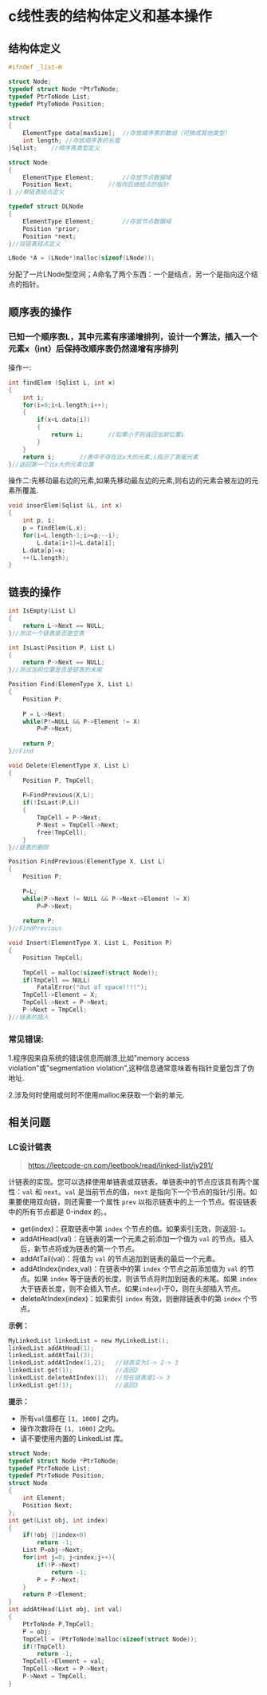 # c线性表的结构体定义和基本操作

## 结构体定义

```c
#ifndef _list-H

struct Node;
typedef struct Node *PtrToNode;
typedef PtrToNode List;
typedef PtyToNode Position;
```



```c
struct
{
    ElementType data[maxSize];  //存放顺序表的数组（可换成其他类型）
    int length;	//存放顺序表的长度
}Sqlist;	//顺序表类型定义
```

```c
struct Node
{
	ElementType Element;		//存放节点数据域
	Position Next;			//指向后继结点的指针
} //单链表结点定义
```

```c
typedef struct DLNode
{
	ElementType Element;		//存放节点数据域
	Position *prior;
	Position *next;
}//双链表结点定义
```

```c
LNode *A = (LNode*)malloc(sizeof(LNode));
```

分配了一片LNode型空间；A命名了两个东西：一个是结点，另一个是指向这个结点的指针。 



## 顺序表的操作

### 已知一个顺序表L，其中元素有序递增排列，设计一个算法，插入一个元素x（int）后保持改顺序表仍然递增有序排列

操作一:

```c
int findElem (Sqlist L, int x)
{
	int i;
	for(i=0;i<L.length;i++);
	{
		if(x<L.data[i])
        {
            return i;		//如果小于则返回当前位置i
        }
	}
    return i;		//表中不存在比x大的元素,i指示了表尾元素
}//返回第一个比x大的元素位置
```

操作二:先移动最右边的元素,如果先移动最左边的元素,则右边的元素会被左边的元素所覆盖.

```c
void inserElem(Sqlist &L, int x)
{
	int p, i;
	p = findElem(L,x);
	for(i=L.length-1;i>=p;--i);
		L.data[i+1]=L.data[i];
	L.data[p]=x;
	++(L.length);
}
```



## 链表的操作

```c
int IsEmpty(List L)
{
    return L->Next == NULL;
}//测试一个链表是否是空表
```

```c
int IsLast(Position P, List L)
{
	return P->Next == NULL;
}//测试当前位置是否是链表的末尾
```

```c
Position Find(ElemenType X, List L)
{
	Position P;
	
	P = L->Next;
	while(P!=NULL && P->Element != X)
        P=P->Next;
    
    return P;
}//Find
```

```c
void Delete(ElementType X, List L)
{
    Position P, TmpCell;
    
    P=FindPrevious(X,L);
    if(!IsLast(P,L))
    {
        TmpCell = P->Next;
        P-Next = TmpCell->Next;
        free(TmpCell);
    }
}//链表的删除
```

```c
Position FindPrevious(ElementType X, List L)
{
    Position P;
    
    P=L;
    while(P->Next != NULL && P->Next->Element != X)
        P=P->Next;
    
    return P;
}//FindPrevious
```

```c
void Insert(ElementType X, List L, Position P)
{
	Position TmpCell;
    
    TmpCell = malloc(sizeof(struct Node));
    if(TmpCell == NULL)
        FatalError("Out of space!!!!");
    TmpCell->Element = X;
    TmpCell->Next = P->Next;
    P->Next = TmpCell;
}//链表的插入
```

### 常见错误:

1.程序因来自系统的错误信息而崩溃,比如"memory access violation"或"segmentation violation",这种信息通常意味着有指针变量包含了伪地址.

2.涉及何时使用或何时不使用malloc来获取一个新的单元.



## 相关问题

### LC设计链表

> https://leetcode-cn.com/leetbook/read/linked-list/jy291/

计链表的实现。您可以选择使用单链表或双链表。单链表中的节点应该具有两个属性：`val` 和 `next`。`val` 是当前节点的值，`next` 是指向下一个节点的指针/引用。如果要使用双向链，则还需要一个属性 `prev` 以指示链表中的上一个节点。假设链表中的所有节点都是 0-index 的。。

- get(index)：获取链表中第 `index` 个节点的值。如果索引无效，则返回`-1`。
- addAtHead(val)：在链表的第一个元素之前添加一个值为 `val` 的节点。插入后，新节点将成为链表的第一个节点。
- addAtTail(val)：将值为 `val` 的节点追加到链表的最后一个元素。
- addAtIndex(index,val)：在链表中的第 `index` 个节点之前添加值为 `val` 的节点。如果 `index` 等于链表的长度，则该节点将附加到链表的末尾。如果 `index` 大于链表长度，则不会插入节点。如果`index`小于0，则在头部插入节点。
- deleteAtIndex(index)：如果索引 `index` 有效，则删除链表中的第 `index` 个节点。

 **示例：**

```c
MyLinkedList linkedList = new MyLinkedList();
linkedList.addAtHead(1);
linkedList.addAtTail(3);
linkedList.addAtIndex(1,2);   //链表变为1-> 2-> 3
linkedList.get(1);            //返回2
linkedList.deleteAtIndex(1);  //现在链表是1-> 3
linkedList.get(1);            //返回3
```

**提示：**

- 所有`val`值都在 `[1, 1000]` 之内。
- 操作次数将在 `[1, 1000]` 之内。
- 请不要使用内置的 LinkedList 库。

```c
struct Node;
typedef struct Node *PtrToNode;
typedef PtrToNode List;
typedef PtrToNode Position;
struct Node
{
    int Element;
    Position Next;
};
int get(List obj, int index)
{
    if(!obj ||index<0)
        return -1;
    List P=obj->Next;
    for(int j=0; j<index;j++){
        if(!P->Next)
            return -1;
        P = P->Next;
    }
    return P->Element;
}
int addAtHead(List obj, int val)
{
    PtrToNode P,TmpCell;
    P = obj;
    TmpCell = (PtrToNode)malloc(sizeof(struct Node));
    if(!TmpCell)
        return -1;
    TmpCell->Element = val;
    TmpCell->Next = P->Next;
    P->Next = TmpCell;
}
```

